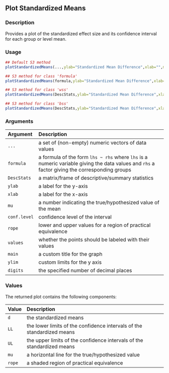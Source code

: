 ## Plot Standardized Means

### Description

Provides a plot of the standardized effect size and its confidence interval for each group or level mean.

### Usage

```r
## Default S3 method
plotStandardizedMeans(...,ylab="Standardized Mean Difference",xlab="",mu=0,conf.level=.95,rope=NULL,values=TRUE,main=NULL,ylim=NULL,digits=3)

## S3 method for class 'formula'
plotStandardizedMeans(formula,ylab="Standardized Mean Difference",xlab="",mu=0,conf.level=.95,rope=NULL,values=TRUE,main=NULL,ylim=NULL,digits=3)

## S3 method for class 'wss'
plotStandardizedMeans(DescStats,ylab="Standardized Mean Difference",xlab="",mu=0,conf.level=.95,rope=NULL,values=TRUE,main=NULL,ylim=NULL,digits=3)

## S3 method for class 'bss'
plotStandardizedMeans(DescStats,ylab="Standardized Mean Difference",xlab="",mu=0,conf.level=.95,rope=NULL,values=TRUE,main=NULL,ylim=NULL,digits=3)
```

### Arguments

Argument | Description
:-- | :--
```...``` | a set of (non-empty) numeric vectors of data values
```formula``` | a formula of the form `lhs ~ rhs` where `lhs` is a numeric variable giving the data values and `rhs` a factor giving the corresponding groups
```DescStats``` | a matrix/frame of descriptive/summary statistics
```ylab``` | a label for the y-axis
```xlab``` | a label for the x-axis
```mu``` | a number indicating the true/hypothesized value of the mean
```conf.level``` | confidence level of the interval
```rope``` | lower and upper values for a region of practical equivalence
```values``` | whether the points should be labeled with their values
```main``` | a custom title for the graph
```ylim``` | custom limits for the y axis
```digits``` | the specified number of decimal places

### Values

The returned plot contains the following components:

Value | Description
:-- | :--
```d``` | the standardized means
```LL``` | the lower limits of the confidence intervals of the standardized means
```UL``` | the upper limits of the confidence intervals of the standardized means
```mu``` | a horizontal line for the true/hypothesized value
```rope``` | a shaded region of practical equivalence
